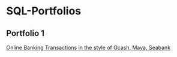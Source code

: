 # SQL-Portfolios

## Portfolio 1 
[Online Banking Transactions in the style of Gcash, Maya, Seabank](https://github.com/ehasrivera12/SQL-Portfolio_Online-Bank-Transactions)
